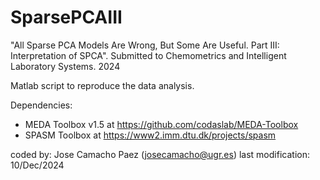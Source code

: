 # SparsePCAIII
"All Sparse PCA Models Are Wrong, But Some Are Useful. Part III: Interpretation of SPCA". Submitted to Chemometrics and Intelligent Laboratory Systems. 2024

Matlab script to reproduce the data analysis.

Dependencies: 
- MEDA Toolbox v1.5 at https://github.com/codaslab/MEDA-Toolbox
- SPASM Toolbox at https://www2.imm.dtu.dk/projects/spasm

coded by: Jose Camacho Paez (josecamacho@ugr.es)
last modification: 10/Dec/2024
